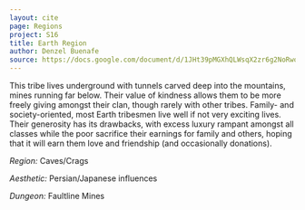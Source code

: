 ```yaml
---
layout: cite
page: Regions
project: S16
title: Earth Region
author: Denzel Buenafe
source: https://docs.google.com/document/d/1JHt39pMGXhQLWsqX2zr6g2NoRwodMRkLx43RGFzTqh8/edit?usp=sharing
---
```

This tribe lives underground with tunnels carved deep into the mountains, mines running far below. Their value of kindness allows them to be more freely giving amongst their clan, though rarely with other tribes. Family- and society-oriented, most Earth tribesmen live well if not very exciting lives. Their generosity has its drawbacks, with excess luxury rampant amongst all classes while the poor sacrifice their earnings for family and others, hoping that it will earn them love and friendship (and occasionally donations).

*Region:* Caves/Crags

*Aesthetic:* Persian/Japanese influences

*Dungeon:* Faultline Mines
